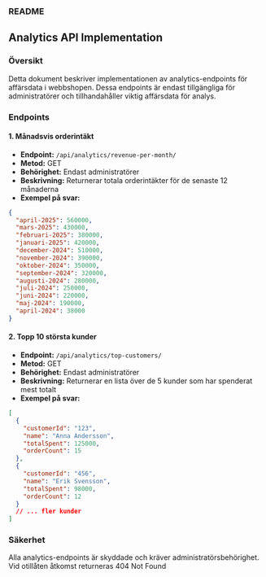 ### README

## Analytics API Implementation

### Översikt
Detta dokument beskriver implementationen av analytics-endpoints för affärsdata i webbshopen. Dessa endpoints är endast tillgängliga för administratörer och tillhandahåller viktig affärsdata för analys.

### Endpoints

#### 1. Månadsvis orderintäkt
- **Endpoint:** `/api/analytics/revenue-per-month/`
- **Metod:** GET
- **Behörighet:** Endast administratörer
- **Beskrivning:** Returnerar totala orderintäkter för de senaste 12 månaderna
- **Exempel på svar:**
```json
{
  "april-2025": 560000,
  "mars-2025": 430000,
  "februari-2025": 380000,
  "januari-2025": 420000,
  "december-2024": 510000,
  "november-2024": 390000,
  "oktober-2024": 350000,
  "september-2024": 320000,
  "augusti-2024": 280000,
  "juli-2024": 250000,
  "juni-2024": 220000,
  "maj-2024": 190000,
  "april-2024": 38000
}
```

#### 2. Topp 10 största kunder
- **Endpoint:** `/api/analytics/top-customers/`
- **Metod:** GET
- **Behörighet:** Endast administratörer
- **Beskrivning:** Returnerar en lista över de 5 kunder som har spenderat mest totalt
- **Exempel på svar:**
```json
[
  {
    "customerId": "123",
    "name": "Anna Andersson",
    "totalSpent": 125000,
    "orderCount": 15
  },
  {
    "customerId": "456",
    "name": "Erik Svensson",
    "totalSpent": 98000,
    "orderCount": 12
  }
  // ... fler kunder
]
```

### Säkerhet
Alla analytics-endpoints är skyddade och kräver administratörsbehörighet. Vid otillåten åtkomst returneras 404 Not Found

